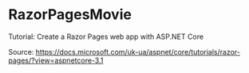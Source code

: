 # RazorPagesMovie
Tutorial: Create a Razor Pages web app with ASP.NET Core

Source: https://docs.microsoft.com/uk-ua/aspnet/core/tutorials/razor-pages/?view=aspnetcore-3.1
